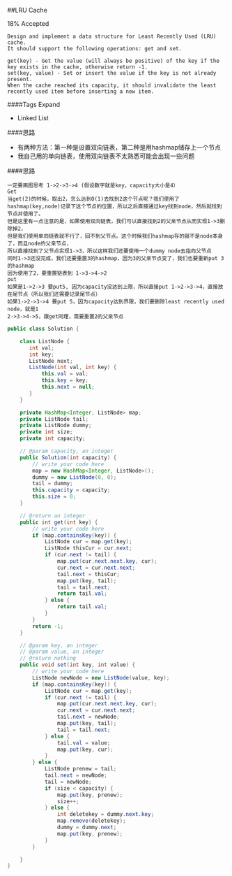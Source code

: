 ##LRU Cache

18% Accepted

	Design and implement a data structure for Least Recently Used (LRU) cache.
    It should support the following operations: get and set.

	get(key) - Get the value (will always be positive) of the key if the key exists in the cache, otherwise return -1.
	set(key, value) - Set or insert the value if the key is not already present.
    When the cache reached its capacity, it should invalidate the least recently used item before inserting a new item.

####Tags Expand
- Linked List

####思路
- 有两种方法：第一种是设置双向链表，第二种是用hashmap储存上一个节点
- 我自己用的单向链表，使用双向链表不太熟悉可能会出现一些问题

####思路

	一定要画图思考 1->2->3->4 (假设数字就是key，capacity大小是4）
	Get
	当get(2)的时候，取出2，怎么达到O(1)去找到2这个节点呢？我们使用了hashmap(key,node)记录下这个节点的位置，所以之后直接通过key找到node，然后就找到节点并使用了。
	但是这里有一点注意的是，如果使用双向链表，我们可以直接找到2的父亲节点从而实现1->3删除掉2，
	但是我们使用单向链表就不行了，回不到父节点。这个时候我们hashmap存的就不是node本身了，而且node的父亲节点，
	所以直接找到了父节点实现1->3，所以这样我们还要使用一个dummy node去指向父节点
	同时1->3还没完成，我们还要重置3的hashmap，因为3的父亲节点变了，我们也要重新put 3的hashmap
	因为使用了2，要重置链表到 1->3->4->2
	put
	如果是1->2->3 要put5, 因为capacity没达到上限，所以直接put 1->2->3->4，直接放在尾节点（所以我们还需要记录尾节点）
	如果1->2->3->4 要put 5，因为capacity达到界限，我们要删除least recently used node，就是1
	2->3->4->5，跟get同理，需要重置2的父亲节点


```java
public class Solution {

    class ListNode {
       int val;
       int key;
       ListNode next;
       ListNode(int val, int key) {
           this.val = val;
           this.key = key;
           this.next = null;
       }
    }

    private HashMap<Integer, ListNode> map;
    private ListNode tail;
    private ListNode dummy;
    private int size;
    private int capacity;

    // @param capacity, an integer
    public Solution(int capacity) {
        // write your code here
        map = new HashMap<Integer, ListNode>();
        dummy = new ListNode(0, 0);
        tail = dummy;
        this.capacity = capacity;
        this.size = 0;
    }

    // @return an integer
    public int get(int key) {
        // write your code here
        if (map.containsKey(key)) {
            ListNode cur = map.get(key);
            ListNode thisCur = cur.next;
            if (cur.next != tail) {
                map.put(cur.next.next.key, cur);
                cur.next = cur.next.next;
                tail.next = thisCur;
                map.put(key, tail);
                tail = tail.next;
                return tail.val;
            } else {
                return tail.val;
            }
        }
        return -1;
    }

    // @param key, an integer
    // @param value, an integer
    // @return nothing
    public void set(int key, int value) {
        // write your code here
        ListNode newNode = new ListNode(value, key);
        if (map.containsKey(key)) {
            ListNode cur = map.get(key);
            if (cur.next != tail) {
                map.put(cur.next.next.key, cur);
                cur.next = cur.next.next;
                tail.next = newNode;
                map.put(key, tail);
                tail = tail.next;
            } else {
                tail.val = value;
                map.put(key, cur);
            }
        } else {
            ListNode prenew = tail;
            tail.next = newNode;
            tail = newNode;
            if (size < capacity) {
                map.put(key, prenew);
                size++;
            } else {
                int deletekey = dummy.next.key;
                map.remove(deletekey);
                dummy = dummy.next;
                map.put(key, prenew);
            }
        }

    }
}

```
